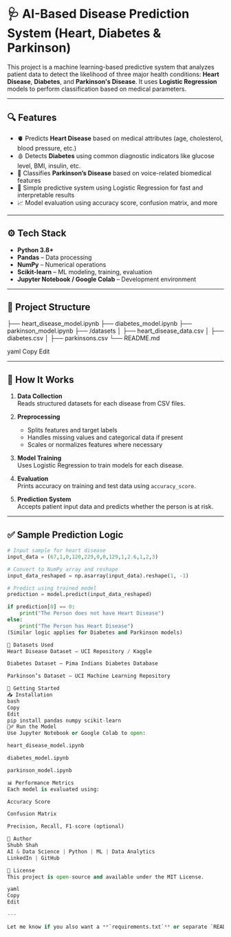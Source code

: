 # 🩺 AI-Based Disease Prediction System (Heart, Diabetes & Parkinson)

This project is a machine learning-based predictive system that analyzes patient data to detect the likelihood of three major health conditions: **Heart Disease**, **Diabetes**, and **Parkinson's Disease**. It uses **Logistic Regression** models to perform classification based on medical parameters.

---

## 🔍 Features

- 🫀 Predicts **Heart Disease** based on medical attributes (age, cholesterol, blood pressure, etc.)
- 🩸 Detects **Diabetes** using common diagnostic indicators like glucose level, BMI, insulin, etc.
- 🧠 Classifies **Parkinson’s Disease** based on voice-related biomedical features
- 🔎 Simple predictive system using Logistic Regression for fast and interpretable results
- 📈 Model evaluation using accuracy score, confusion matrix, and more

---

## ⚙️ Tech Stack

- **Python 3.8+**
- **Pandas** – Data processing
- **NumPy** – Numerical operations
- **Scikit-learn** – ML modeling, training, evaluation
- **Jupyter Notebook / Google Colab** – Development environment

---

## 📁 Project Structure

├── heart_disease_model.ipynb
├── diabetes_model.ipynb
├── parkinson_model.ipynb
├── /datasets
│ ├── heart_disease_data.csv
│ ├── diabetes.csv
│ ├── parkinsons.csv
└── README.md

yaml
Copy
Edit

---

## 🧪 How It Works

1. **Data Collection**  
   Reads structured datasets for each disease from CSV files.

2. **Preprocessing**  
   - Splits features and target labels  
   - Handles missing values and categorical data if present  
   - Scales or normalizes features where necessary

3. **Model Training**  
   Uses Logistic Regression to train models for each disease.

4. **Evaluation**  
   Prints accuracy on training and test data using `accuracy_score`.

5. **Prediction System**  
   Accepts patient input data and predicts whether the person is at risk.

---

## ✅ Sample Prediction Logic

```python
# Input sample for heart disease
input_data = (67,1,0,120,229,0,0,129,1,2.6,1,2,3)

# Convert to NumPy array and reshape
input_data_reshaped = np.asarray(input_data).reshape(1, -1)

# Predict using trained model
prediction = model.predict(input_data_reshaped)

if prediction[0] == 0:
    print("The Person does not have Heart Disease")
else:
    print("The Person has Heart Disease")
(Similar logic applies for Diabetes and Parkinson models)

🧬 Datasets Used
Heart Disease Dataset – UCI Repository / Kaggle

Diabetes Dataset – Pima Indians Diabetes Database

Parkinson’s Dataset – UCI Machine Learning Repository

🚀 Getting Started
📥 Installation
bash
Copy
Edit
pip install pandas numpy scikit-learn
🏃‍♂️ Run the Model
Use Jupyter Notebook or Google Colab to open:

heart_disease_model.ipynb

diabetes_model.ipynb

parkinson_model.ipynb

📊 Performance Metrics
Each model is evaluated using:

Accuracy Score

Confusion Matrix

Precision, Recall, F1-score (optional)

📌 Author
Shubh Shah
AI & Data Science | Python | ML | Data Analytics
LinkedIn | GitHub

📃 License
This project is open-source and available under the MIT License.

yaml
Copy
Edit

---

Let me know if you also want a **`requirements.txt`** or separate `README.md` for each disease model.








